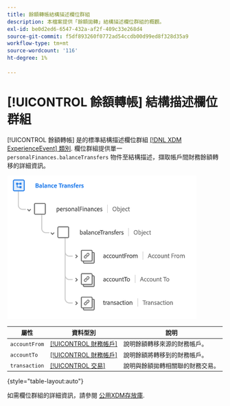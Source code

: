 ```yaml
---
title: 餘額轉帳結構描述欄位群組
description: 本檔案提供「餘額拋轉」結構描述欄位群組的概觀。
exl-id: be0d2ed6-6547-432a-af2f-409c33e268d4
source-git-commit: f5df893260f0772ad54ccdb00d99ed8f328d35a9
workflow-type: tm+mt
source-wordcount: '116'
ht-degree: 1%

---
```


# [!UICONTROL 餘額轉帳] 結構描述欄位群組

[!UICONTROL 餘額轉帳] 是的標準結構描述欄位群組 [[!DNL XDM ExperienceEvent] 類別](../../classes/experienceevent.md). 欄位群組提供單一 `personalFinances.balanceTransfers` 物件至結構描述，擷取帳戶間財務餘額轉移的詳細資訊。

![](../../images/field-groups/balance-transfers.png)

| 屬性 | 資料型別 | 說明 |
| --- | --- | --- |
| `accountFrom` | [[!UICONTROL 財務帳戶]](../../data-types/financial-account.md) | 說明餘額轉移來源的財務帳戶。 |
| `accountTo` | [[!UICONTROL 財務帳戶]](../../data-types/financial-account.md) | 說明餘額將轉移到的財務帳戶。 |
| `transaction` | [[!UICONTROL 交易]](../../data-types/transaction.md) | 說明與餘額拋轉相關聯的財務交易。 |

{style="table-layout:auto"}

如需欄位群組的詳細資訊，請參閱 [公用XDM存放庫](https://github.com/adobe/xdm/blob/master/docs/reference/fieldgroups/experience-event/industry-verticals/experienceevent-balance-transfers.schema.json).
